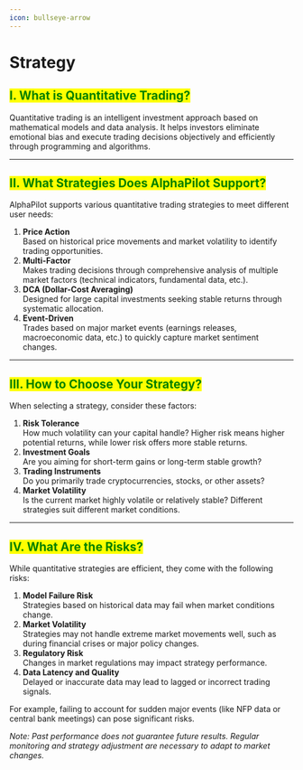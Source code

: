 ```yaml
---
icon: bullseye-arrow
---
```


# Strategy

## <mark style="color:green;">I. What is Quantitative Trading?</mark>

Quantitative trading is an intelligent investment approach based on mathematical models and data analysis. It helps investors eliminate emotional bias and execute trading decisions objectively and efficiently through programming and algorithms.

***

## <mark style="color:green;">II. What Strategies Does AlphaPilot Support?</mark>

AlphaPilot supports various quantitative trading strategies to meet different user needs:

1. **Price Action**\
   Based on historical price movements and market volatility to identify trading opportunities.
2. **Multi-Factor**\
   Makes trading decisions through comprehensive analysis of multiple market factors (technical indicators, fundamental data, etc.).
3. **DCA (Dollar-Cost Averaging)**\
   Designed for large capital investments seeking stable returns through systematic allocation.
4. **Event-Driven**\
   Trades based on major market events (earnings releases, macroeconomic data, etc.) to quickly capture market sentiment changes.

***

## <mark style="color:green;">III. How to Choose Your Strategy?</mark>

When selecting a strategy, consider these factors:

1. **Risk Tolerance**\
   How much volatility can your capital handle? Higher risk means higher potential returns, while lower risk offers more stable returns.
2. **Investment Goals**\
   Are you aiming for short-term gains or long-term stable growth?
3. **Trading Instruments**\
   Do you primarily trade cryptocurrencies, stocks, or other assets?
4. **Market Volatility**\
   Is the current market highly volatile or relatively stable? Different strategies suit different market conditions.

***

## <mark style="color:green;">IV. What Are the Risks?</mark>

While quantitative strategies are efficient, they come with the following risks:

1. **Model Failure Risk**\
   Strategies based on historical data may fail when market conditions change.
2. **Market Volatility**\
   Strategies may not handle extreme market movements well, such as during financial crises or major policy changes.
3. **Regulatory Risk**\
   Changes in market regulations may impact strategy performance.
4. **Data Latency and Quality**\
   Delayed or inaccurate data may lead to lagged or incorrect trading signals.

For example, failing to account for sudden major events (like NFP data or central bank meetings) can pose significant risks.

_Note: Past performance does not guarantee future results. Regular monitoring and strategy adjustment are necessary to adapt to market changes._



